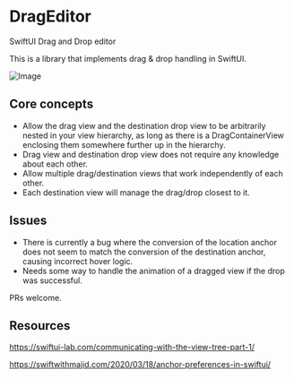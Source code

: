 # DragEditor
SwiftUI Drag and Drop editor

This is a library that implements drag & drop handling in SwiftUI.

![Image](https://i.imgur.com/XNAlfTc.gif)

## Core concepts

- Allow the drag view and the destination drop view to be arbitrarily nested in your view hierarchy, as long as there is a DragContainerView enclosing them somewhere further up in the hierarchy.
- Drag view and destination drop view does not require any knowledge about each other.
- Allow multiple drag/destination views that work independently of each other.
- Each destination view will manage the drag/drop closest to it.

## Issues
- There is currently a bug where the conversion of the location anchor does not seem to match the conversion of the destination anchor, causing incorrect hover logic.
- Needs some way to handle the animation of a dragged view if the drop was successful.

PRs welcome.

## Resources
https://swiftui-lab.com/communicating-with-the-view-tree-part-1/

https://swiftwithmajid.com/2020/03/18/anchor-preferences-in-swiftui/
